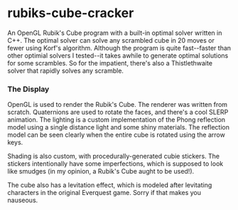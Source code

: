 # rubiks-cube-cracker

An OpenGL Rubik's Cube program with a built-in optimal solver written in C++.  The optimal solver can solve any scrambled cube in 20 moves or fewer using Korf's algorithm.  Although the program is quite fast--faster than other optimial solvers I tested--it takes awhile to generate optimal solutions for some scrambles.  So for the impatient, there's also a Thistlethwaite solver that rapidly solves any scramble.

### The Display

OpenGL is used to render the Rubik's Cube.  The renderer was written from scratch.  Quaternions are used to rotate the faces, and there's a cool SLERP animation.  The lighting is a custom implementation of the Phong reflection model using a single distance light and some shiny materials.  The reflection model can be seen clearly when the entire cube is rotated using the arrow keys.

Shading is also custom, with procedurally-generated cubie stickers.  The stickers intentionally have some imperfections, which is supposed to look like smudges (in my opinion, a Rubik's Cube aught to be used!).

The cube also has a levitation effect, which is modeled after levitating characters in the original Everquest game.  Sorry if that makes you nauseous.
